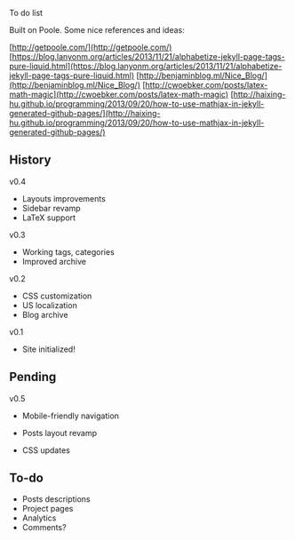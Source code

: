 To do list

Built on Poole. Some nice references and ideas:

[http://getpoole.com/](http://getpoole.com/)
[https://blog.lanyonm.org/articles/2013/11/21/alphabetize-jekyll-page-tags-pure-liquid.html](https://blog.lanyonm.org/articles/2013/11/21/alphabetize-jekyll-page-tags-pure-liquid.html)
[http://benjaminblog.ml/Nice_Blog/](http://benjaminblog.ml/Nice_Blog/)
[http://cwoebker.com/posts/latex-math-magic](http://cwoebker.com/posts/latex-math-magic)
[http://haixing-hu.github.io/programming/2013/09/20/how-to-use-mathjax-in-jekyll-generated-github-pages/](http://haixing-hu.github.io/programming/2013/09/20/how-to-use-mathjax-in-jekyll-generated-github-pages/)

## History

v0.4
* Layouts improvements
* Sidebar revamp
* LaTeX support

v0.3
* Working tags, categories
* Improved archive

v0.2
* CSS customization
* US localization
* Blog archive

v0.1
* Site initialized!

## Pending

v0.5
* Mobile-friendly navigation

* Posts layout revamp
* CSS updates

## To-do

* Posts descriptions
* Project pages
* Analytics
* Comments?